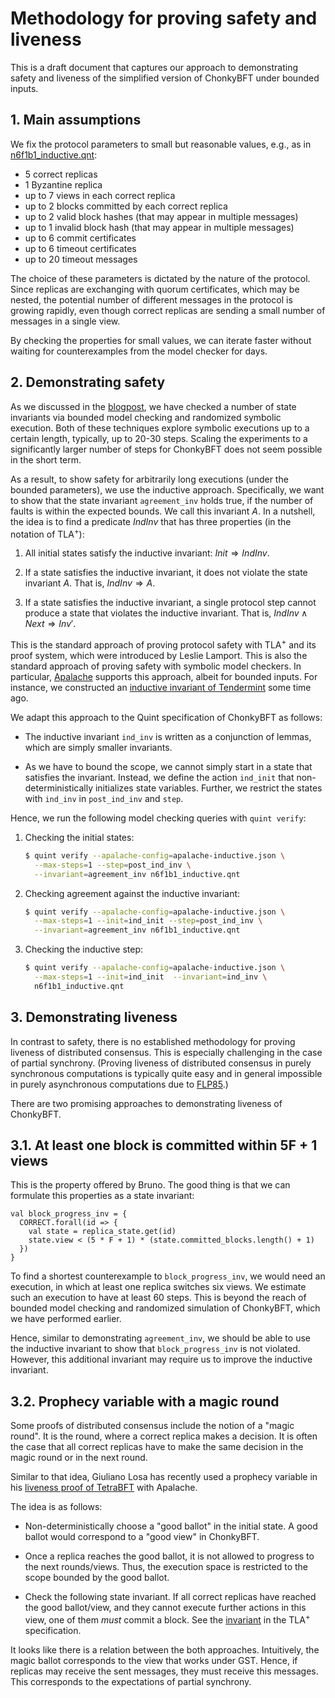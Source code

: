 # Methodology for proving safety and liveness

This is a draft document that captures our approach to demonstrating safety and
liveness of the simplified version of ChonkyBFT under bounded inputs.

## 1. Main assumptions

We fix the protocol parameters to small but reasonable values, e.g., as in
[n6f1b1_inductive.qnt][]:

   - 5 correct replicas
   - 1 Byzantine replica
   - up to 7 views in each correct replica
   - up to 2 blocks committed by each correct replica
   - up to 2 valid block hashes (that may appear in multiple messages)
   - up to 1 invalid block hash (that may appear in multiple messages)
   - up to 6 commit certificates
   - up to 6 timeout certificates
   - up to 20 timeout messages

The choice of these parameters is dictated by the nature of the protocol.  Since
replicas are exchanging with quorum certificates, which may be nested, the
potential number of different messages in the protocol is growing rapidly, even
though correct replicas are sending a small number of messages in a single view.

By checking the properties for small values, we can iterate faster without
waiting for counterexamples from the model checker for days.

## 2. Demonstrating safety

As we discussed in the [blogpost][], we have checked a number of state
invariants via bounded model checking and randomized symbolic execution. Both of
these techniques explore symbolic executions up to a certain length, typically,
up to 20-30 steps. Scaling the experiments to a significantly larger number of
steps for ChonkyBFT does not seem possible in the short term. 

As a result, to show safety for arbitrarily long executions (under the bounded
parameters), we use the inductive approach. Specifically, we want to show that
the state invariant `agreement_inv` holds true, if the number of faults is
within the expected bounds. We call this invariant $A$.  In a nutshell, the idea
is to find a predicate $IndInv$ that has three properties (in the notation of
TLA<sup>+</sup>):

 1. All initial states satisfy the inductive invariant: $Init \Rightarrow IndInv$.
 
 1. If a state satisfies the inductive invariant, it does not violate the state
 invariant $A$. That is, $IndInv \Rightarrow A$.
 
 1. If a state satisfies the inductive invariant, a single protocol step cannot
    produce a state that violates the inductive invariant. That is,
    $IndInv \land Next \Rightarrow Inv'$.

This is the standard approach of proving protocol safety with TLA<sup>+</sup>
and its proof system, which were introduced by Leslie Lamport. This is also the
standard approach of proving safety with symbolic model checkers. In particular,
[Apalache][] supports this approach, albeit for bounded inputs. For instance, we
constructed an [inductive invariant of Tendermint][tendermint-inductive] some
time ago.

We adapt this approach to the Quint specification of ChonkyBFT as follows:

 - The inductive invariant `ind_inv` is written as a conjunction of lemmas,
   which are simply smaller invariants.

 - As we have to bound the scope, we cannot simply start in a state that
 satisfies the invariant. Instead, we define the action `ind_init` that
 non-deterministically initializes state variables. Further, we restrict the
 states with `ind_inv` in `post_ind_inv` and `step`.

Hence, we run the following model checking queries with `quint verify`:

 1. Checking the initial states:
 
    ```sh
    $ quint verify --apalache-config=apalache-inductive.json \
      --max-steps=1 --step=post_ind_inv \
      --invariant=agreement_inv n6f1b1_inductive.qnt
    ```

 1. Checking agreement against the inductive invariant:
 
    ```sh
    $ quint verify --apalache-config=apalache-inductive.json \
      --max-steps=1 --init=ind_init --step=post_ind_inv \
      --invariant=agreement_inv n6f1b1_inductive.qnt
    ```

 1. Checking the inductive step:
 
    ```sh
    $ quint verify --apalache-config=apalache-inductive.json \
      --max-steps=1 --init=ind_init  --invariant=ind_inv \
      n6f1b1_inductive.qnt
    ```
 
## 3. Demonstrating liveness

In contrast to safety, there is no established methodology for proving liveness
of distributed consensus. This is especially challenging in the case of partial
synchrony. (Proving liveness of distributed consensus in purely synchronous
computations is typically quite easy and in general impossible in purely asynchronous computations due to [FLP85][].)

There are two promising approaches to demonstrating liveness of ChonkyBFT.

## 3.1. At least one block is committed within 5F + 1 views

This is the property offered by Bruno. The good thing is that we can formulate
this properties as a state invariant:

```quint
val block_progress_inv = {
  CORRECT.forall(id => {
    val state = replica_state.get(id)
    state.view < (5 * F + 1) * (state.committed_blocks.length() + 1)
  })
}
```

To find a shortest counterexample to `block_progress_inv`, we would need an
execution, in which at least one replica switches six views. We estimate such an
execution to have at least 60 steps. This is beyond the reach of bounded model
checking and randomized simulation of ChonkyBFT, which we have performed
earlier.

Hence, similar to demonstrating `agreement_inv`, we should be able to use the
inductive invariant to show that `block_progress_inv` is not violated.  However,
this additional invariant may require us to improve the inductive invariant.

## 3.2. Prophecy variable with a magic round

Some proofs of distributed consensus include the notion of a "magic round".  It
is the round, where a correct replica makes a decision. It is often the case
that all correct replicas have to make the same decision in the magic round or
in the next round.

Similar to that idea, Giuliano Losa has recently used a prophecy variable in
his [liveness proof of TetraBFT][tetrabft-liveness] with Apalache.

The idea is as follows:

 - Non-deterministically choose a "good ballot" in the initial state.  A good
 ballot would correspond to a "good view" in ChonkyBFT.
 
 - Once a replica reaches the good ballot, it is not allowed to progress to the
 next rounds/views. Thus, the execution space is restricted to the scope bounded
 by the good ballot.
 
 - Check the following state invariant. If all correct replicas have reached the
 good ballot/view, and they cannot execute further actions in this view, one of
 them *must* commit a block. See the [invariant][tetratla-liveness] in the
 TLA<sup>+</sup> specification.

It looks like there is a relation between the both approaches. Intuitively, the
magic ballot corresponds to the view that works under GST. Hence, if replicas
may receive the sent messages, they must receive this messages. This corresponds
to the expectations of partial synchrony.


[n6f1b1_inductive.qnt]: ./n6f1b1_inductive.qnt
[blogpost]: https://protocols-made-fun.com/consensus/matterlabs/quint/specification/modelchecking/2024/07/29/chonkybft.html
[Apalache]: https://github.com/apalache-mc/apalache
[tendermint-inductive]: https://github.com/cometbft/cometbft/blob/main/spec/light-client/accountability/TendermintAccInv_004_draft.tla
[FLP85]: https://dl.acm.org/doi/10.1145/3149.214121
[tetrabft-liveness]: https://github.com/nano-o/tetrabft-tla/tree/main
[tetratla-liveness]: https://github.com/nano-o/tetrabft-tla/blob/91916dfca49a5d59809212c1687b5680e0c98270/TetraBFT.tla#L227